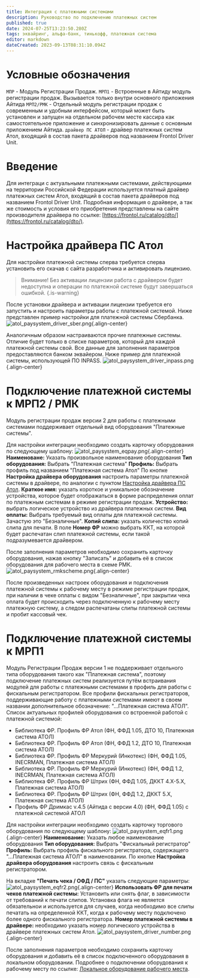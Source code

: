 ```yaml
---
title: Интеграция с платежными системами
description: Руководство по подключению платежных систем
published: true
date: 2024-07-25T13:23:50.280Z
tags: эквайринг, альфа-банк, тинькофф, платежная система
editor: markdown
dateCreated: 2023-09-13T08:31:10.094Z
---
```


# Условные обозначения
`МПР` - Модуль Регистрации Продаж. 
`МРП1` - Встроенные в Айтиду модуль регистрации продаж. Вызывается только внутри основного приложения Айтида
`МРП2/РМК` - Отдельный модуль регистрации продаж с современным и удобным интерфейсом, который может быть установлен и запущен на отдельном рабочем месте кассира как самостоятельное приложение и синхронизировать данные с основным приложением Айтида.
`драйвер ПС АТОЛ` - драйвер платежных систем Атол, входящий в состав пакета драйверов под названием Frontol Driver Unit.

# Введение
Для интеграци с актуальными платежными системами, действующими на территории Российской Федерации используется платный драйвер платежных систем Атол, входящий в состав пакета драйверов под названием Frontol Driver Unit. Подробная информация о драйвере, а так же стоимость и условия его приобретения представлены на сайте производителя драйвера по ссылке: [https://frontol.ru/catalog/dto/](https://frontol.ru/catalog/dto/).

# Настройка драйвера ПС Атол
Для настройки платежной системы сперва требуется сперва установить его скачав с сайта разработчика и активировать лицензию.

> Внимание! Без активации лицензии работа с драйвером будет недоступна и операции по платежной системе будут завершаться ошибкой.
{.is-warning}

После установки драйвера и активации лицензии требуется его запустить и настроить параметры работы с платежной системой.
Ниже представлен пример настройки для платежной системы Сбербанка.
![atol_paysystem_driver_sber.png](/images/integrations/paysystem-all/atol_paysystem_driver_sber.png){.align-center}

Аналогичным образом настраиваются прочие платежные системы. Отличие будет только в списке параметров, который для каждой платежной системы свой. Все данные для заполнения параметров предоставляются банком эквайером.
Ниже пример для платежной системы, использующей ПО INPASS.
![atol_paysystem_driver_inpass.png](/images/integrations/paysystem-all/atol_paysystem_driver_inpass.png){.align-center}

# Подключение платежной системы к МРП2 / РМК

Модуль регистрации продаж версии 2 для работы с платежными системами поддерживает отдельный вид оборудования "Платежные системы".

Для настройки интеграции необходимо создать карточку оборудования по следующему шаблону:
![atol_paysystem_eqpay.png](/images/integrations/paysystem-all/atol_paysystem_eqpay.png){.align-center}
**Наименоване:** Указать произвольное наименование оборудования
**Тип оборудования:** Выбрать "Платежная система"
**Профиль:** Выбрать профиль под названием "Платежная система Атол"
По кнопке **Настройка драйвера оборудования** настроить параметры платежной системы в драйвере, по аналогии с пунктом [Настройка драйвера ПС Атол](/#настройка-драйвера-пс-атол).
**Краткое имя:** указать короткое и уникальное обозначение устройства, которое будет отображаться в форме распределения оплат по платежным системам в режиме регистрации продаж.
**Устройство:** выбрать логическое устройство из драйвера платежных систем.
**Вид оплаты:** Выбрать требуемый вид оплаты для платежной системы. Зачастую это "Безналичные".
**Копий слипа:** указать количество копий слипа для печати.
В поле **Номер ФР** можно выбрать ККТ, на которой будет распечатан слип платежной системы, если такой подразумевается драйвером.

После заполнения параметров необходимо сохранить карточку оборудования, нажав кнопку "Записать" и добавить её в список оборудования для рабочего места в схеме РМК.
![atol_paysystem_rmkscheme.png](/images/integrations/paysystem-all/atol_paysystem_rmkscheme.png){.align-center}

После произведенных настроек оборудования и подключения платежной системы к рабочему месту в режиме регистрации продаж, при наличии в чеке оплаты с видом "Безналичные", при закрытии чека оплата будет происходить через подключенную к рабочему месту платежную систему, а следом распечатаны слипы платежной системы и пробит кассовый чек.

# Подключение платежной системы к МРП1

Модуль Регистрации Продаж версии 1 не поддерживает отдельного типа оборудования такого как "Платежная система", поэтому подключение платежных систем реализуется путём встраивания модулей для работы с платежными системами в профиль для работы с фискальным регистратором. 
Все профили фискальных регистраторов, поддерживающие работу с платежными системами имеют в своем названии дополнительное обозначение: "...Платежная система АТОЛ".
Список актуальных профилей оборудования со встроенной работой с платежной системой:
- Библиотека ФР. Профиль ФР Атол (ФН, ФФД 1.05, ДТО 10, Платежная система АТОЛ)
- Библиотека ФР. Профиль ФР Атол (ФН, ФФД 1.2, ДТО 10, Платежная система АТОЛ)
- Библиотека ФР. Профиль ФР Меркурий (Инкотекс) (ФН, ФФД 1.05, INECRMAN, Платежная система АТОЛ)
- Библиотека ФР. Профиль ФР Меркурий (Инкотекс) (ФН, ФФД 1.2, INECRMAN, Платежная система АТОЛ)
- Библиотека ФР. Профиль ФР Штрих (ФН, ФФД 1.05, ДККТ 4.Х-5.Х, Платежная система АТОЛ)
- Библиотека ФР. Профиль ФР Штрих (ФН, ФФД 1.2, ДККТ 5.Х, Платежная система АТОЛ)
- Профиль ФР Дримкас v.4.5 (Айтида с версии 4.0) (ФН, ФФД 1.05) с платежной системой АТОЛ

Для настройки интеграции необходимо создать карточку торгового оборудования по следующему шаблону:
![atol_paysystem_eqfr1.png](/images/integrations/paysystem-all/atol_paysystem_eqfr1.png){.align-center}
**Наименование:** Указать любое наименование оборудования
**Тип оборудования:** Выбрать "Фискальный регистратор"
**Профиль:** Выбрать профиль фискального регистратора, содержащего "...Платежная система АТОЛ" в наименовании.
По кнопке **Настройка драйвера оборудования** настроить связь с фискальным регистратором.

На вкладке **"Печать чека / ОФД / ПС"** указать следующие параметры:
![atol_paysystem_eqfr2.png](/images/integrations/paysystem-all/atol_paysystem_eqfr2.png){.align-center}
**Использовать ФР для печати чеков платежной системы:** Установить или снять флаг, в зависимости от требований к печати слипов. Установка флага не является обязательнои и используется для случаев, когда необходимо все слипы печатать на определенной ККТ, когда к рабочему месту подключено более одного фискального регистратора.
**Номер платежной системы в драйвере:** необходимо указать номер логического устройства в драйвере платежных систем Атол.
![atol_paysystem_driver_number.png](/images/integrations/paysystem-all/atol_paysystem_driver_number.png){.align-center}

После заполнения параметров необходимо сохранить карточку оборудования и добавить её в список подключенного оборудования в локальном оборудовании. Подробнее о подключении оборудования к рабочему месту по ссылке: [Локальное оборудование рабочего места](/docs/quick-start/local-devices#локальное-оборудование-рабочего-места).